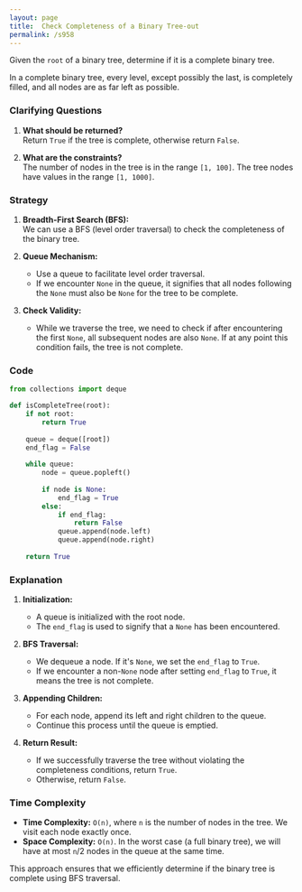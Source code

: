 ```yaml
---
layout: page
title:  Check Completeness of a Binary Tree-out
permalink: /s958
---
```


Given the `root` of a binary tree, determine if it is a complete binary tree.

In a complete binary tree, every level, except possibly the last, is completely filled, and all nodes are as far left as possible.

### Clarifying Questions
1. **What should be returned?**  
   Return `True` if the tree is complete, otherwise return `False`.

2. **What are the constraints?**  
   The number of nodes in the tree is in the range `[1, 100]`. 
   The tree nodes have values in the range `[1, 1000]`.

### Strategy

1. **Breadth-First Search (BFS):**  
   We can use a BFS (level order traversal) to check the completeness of the binary tree.
   
2. **Queue Mechanism:**
   - Use a queue to facilitate level order traversal.
   - If we encounter `None` in the queue, it signifies that all nodes following the `None` must also be `None` for the tree to be complete.
   
3. **Check Validity:**
   - While we traverse the tree, we need to check if after encountering the first `None`, all subsequent nodes are also `None`. If at any point this condition fails, the tree is not complete.

### Code

```python
from collections import deque

def isCompleteTree(root):
    if not root:
        return True
    
    queue = deque([root])
    end_flag = False
    
    while queue:
        node = queue.popleft()
        
        if node is None:
            end_flag = True
        else:
            if end_flag:
                return False
            queue.append(node.left)
            queue.append(node.right)
    
    return True
```

### Explanation
1. **Initialization:**  
   - A queue is initialized with the root node.
   - The `end_flag` is used to signify that a `None` has been encountered.

2. **BFS Traversal:**
   - We dequeue a node. If it's `None`, we set the `end_flag` to `True`.
   - If we encounter a non-`None` node after setting `end_flag` to `True`, it means the tree is not complete.

3. **Appending Children:**
   - For each node, append its left and right children to the queue.
   - Continue this process until the queue is emptied.

4. **Return Result:**  
   - If we successfully traverse the tree without violating the completeness conditions, return `True`.
   - Otherwise, return `False`.

### Time Complexity
- **Time Complexity:** `O(n)`, where `n` is the number of nodes in the tree. We visit each node exactly once.
- **Space Complexity:** `O(n)`. In the worst case (a full binary tree), we will have at most `n`/2 nodes in the queue at the same time.

This approach ensures that we efficiently determine if the binary tree is complete using BFS traversal.